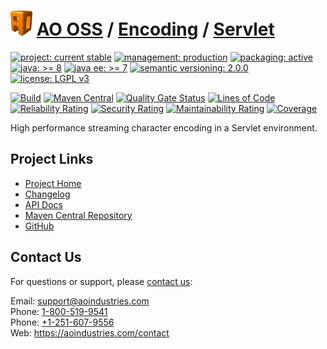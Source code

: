 # [<img src="ao-logo.png" alt="AO Logo" width="35" height="40">](https://github.com/aoindustries) [AO OSS](https://github.com/aoindustries/ao-oss) / [Encoding](https://github.com/aoindustries/ao-encoding) / [Servlet](https://github.com/aoindustries/ao-encoding-servlet)

[![project: current stable](https://oss.aoapps.com/ao-badges/project-current-stable.svg)](https://aoindustries.com/life-cycle#project-current-stable)
[![management: production](https://oss.aoapps.com/ao-badges/management-production.svg)](https://aoindustries.com/life-cycle#management-production)
[![packaging: active](https://oss.aoapps.com/ao-badges/packaging-active.svg)](https://aoindustries.com/life-cycle#packaging-active)  
[![java: &gt;= 8](https://oss.aoapps.com/ao-badges/java-8.svg)](https://docs.oracle.com/javase/8/docs/api/)
[![java ee: &gt;= 7](https://oss.aoapps.com/ao-badges/javaee-7.svg)](https://docs.oracle.com/javaee/7/api/)
[![semantic versioning: 2.0.0](https://oss.aoapps.com/ao-badges/semver-2.0.0.svg)](http://semver.org/spec/v2.0.0.html)
[![license: LGPL v3](https://oss.aoapps.com/ao-badges/license-lgpl-3.0.svg)](https://www.gnu.org/licenses/lgpl-3.0)

[![Build](https://github.com/aoindustries/ao-encoding-servlet/workflows/Build/badge.svg?branch=master)](https://github.com/aoindustries/ao-encoding-servlet/actions?query=workflow%3ABuild)
[![Maven Central](https://maven-badges.herokuapp.com/maven-central/com.aoapps/ao-encoding-servlet/badge.svg)](https://maven-badges.herokuapp.com/maven-central/com.aoapps/ao-encoding-servlet)
[![Quality Gate Status](https://sonarcloud.io/api/project_badges/measure?branch=master&project=com.aoapps%3Aao-encoding-servlet&metric=alert_status)](https://sonarcloud.io/dashboard?branch=master&id=com.aoapps%3Aao-encoding-servlet)
[![Lines of Code](https://sonarcloud.io/api/project_badges/measure?branch=master&project=com.aoapps%3Aao-encoding-servlet&metric=ncloc)](https://sonarcloud.io/component_measures?branch=master&id=com.aoapps%3Aao-encoding-servlet&metric=ncloc)  
[![Reliability Rating](https://sonarcloud.io/api/project_badges/measure?branch=master&project=com.aoapps%3Aao-encoding-servlet&metric=reliability_rating)](https://sonarcloud.io/component_measures?branch=master&id=com.aoapps%3Aao-encoding-servlet&metric=Reliability)
[![Security Rating](https://sonarcloud.io/api/project_badges/measure?branch=master&project=com.aoapps%3Aao-encoding-servlet&metric=security_rating)](https://sonarcloud.io/component_measures?branch=master&id=com.aoapps%3Aao-encoding-servlet&metric=Security)
[![Maintainability Rating](https://sonarcloud.io/api/project_badges/measure?branch=master&project=com.aoapps%3Aao-encoding-servlet&metric=sqale_rating)](https://sonarcloud.io/component_measures?branch=master&id=com.aoapps%3Aao-encoding-servlet&metric=Maintainability)
[![Coverage](https://sonarcloud.io/api/project_badges/measure?branch=master&project=com.aoapps%3Aao-encoding-servlet&metric=coverage)](https://sonarcloud.io/component_measures?branch=master&id=com.aoapps%3Aao-encoding-servlet&metric=Coverage)

High performance streaming character encoding in a Servlet environment.

## Project Links
* [Project Home](https://oss.aoapps.com/encoding/servlet/)
* [Changelog](https://oss.aoapps.com/encoding/servlet/changelog)
* [API Docs](https://oss.aoapps.com/encoding/servlet/apidocs/)
* [Maven Central Repository](https://search.maven.org/artifact/com.aoapps/ao-encoding-servlet)
* [GitHub](https://github.com/aoindustries/ao-encoding-servlet)

## Contact Us
For questions or support, please [contact us](https://aoindustries.com/contact):

Email: [support@aoindustries.com](mailto:support@aoindustries.com)  
Phone: [1-800-519-9541](tel:1-800-519-9541)  
Phone: [+1-251-607-9556](tel:+1-251-607-9556)  
Web: https://aoindustries.com/contact
